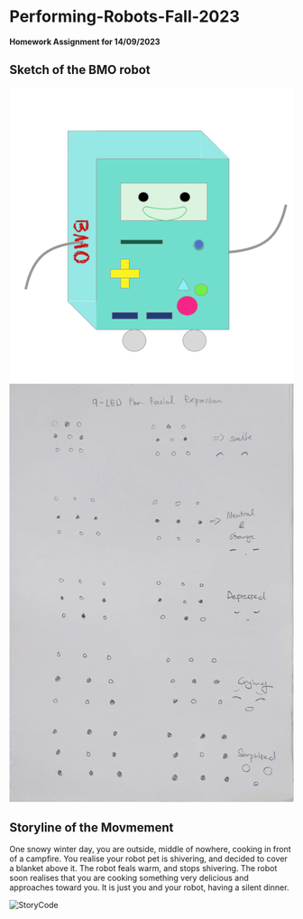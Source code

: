# Performing-Robots-Fall-2023
**Homework Assignment for 14/09/2023**

## Sketch of the BMO robot

![BMO image](https://github.com/akhatsuleimenov/Performing-Robots-Fall-2023/blob/main/journal/13-09/BMO.png?raw=true)
![Sketch image](https://github.com/akhatsuleimenov/Performing-Robots-Fall-2023/blob/main/journal/13-09/20230913_140833.jpg?raw=true)

## Storyline of the Movmement
One snowy winter day, you are outside, middle of nowhere, cooking in front of a campfire.
You realise your robot pet is shivering, and decided to cover a blanket above it.
The robot feals warm, and stops shivering.
The robot soon realises that you are cooking something very delicious and approaches toward you.
It is just you and your robot, having a silent dinner.

![StoryCode](https://github.com/akhatsuleimenov/Performing-Robots-Fall-2023/blob/main/journal/25-09/storyMovement/storyMovement.ino)
